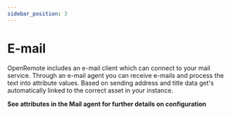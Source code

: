 ```yaml
---
sidebar_position: 3
---
```


# E-mail

OpenRemote includes an e-mail client which can connect to your mail service. Through an e-mail agent you can receive e-mails and process the text into attribute values. Based on sending address and title data get's automatically linked to the correct asset in your instance.

**See attributes in the Mail agent for further details on configuration**
